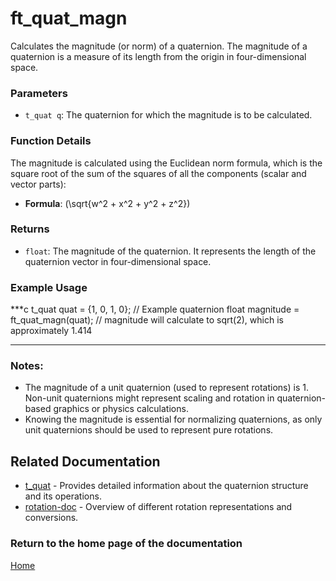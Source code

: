 # ft_quat_magn
Calculates the magnitude (or norm) of a quaternion. The magnitude of a quaternion is a measure of its length from the origin in four-dimensional space.

### Parameters
- `t_quat q`: The quaternion for which the magnitude is to be calculated.

### Function Details
The magnitude is calculated using the Euclidean norm formula, which is the square root of the sum of the squares of all the components (scalar and vector parts):
- **Formula**: \(\sqrt{w^2 + x^2 + y^2 + z^2}\)

### Returns
- `float`: The magnitude of the quaternion. It represents the length of the quaternion vector in four-dimensional space.

### Example Usage
***c
t_quat quat = {1, 0, 1, 0}; // Example quaternion
float magnitude = ft_quat_magn(quat);
// magnitude will calculate to sqrt(2), which is approximately 1.414
***

### Notes:
- The magnitude of a unit quaternion (used to represent rotations) is 1. Non-unit quaternions might represent scaling and rotation in quaternion-based graphics or physics calculations.
- Knowing the magnitude is essential for normalizing quaternions, as only unit quaternions should be used to represent pure rotations.

## Related Documentation
- [t_quat](./t_quat.md) - Provides detailed information about the quaternion structure and its operations.
- [rotation-doc](../rotation-doc.md) - Overview of different rotation representations and conversions.

### Return to the home page of the documentation
[Home](../../home.md)
